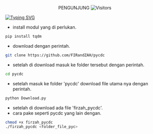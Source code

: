 
<p align="center"> 
 PENGUNJUNG 

 <img src="https://profile-counter.glitch.me/FIRandZAH/count.svg" alt="Visitors">
</p>

[![Typing SVG](https://readme-typing-svg.demolab.com?font=Fira+Code&pause=1000&color=00FF00&background=31FF9400&width=435&lines=Pycdc+converter+pyc+to+python)](https://git.io/typing-svg)

- install modul yang di perlukan.

```sh
pip install tqdm
```
- download dengan perintah.
```sh
git clone https://github.com/FIRandZAH/pycdc
```
- setelah di download masuk ke folder tersebut dengan perintah.
```sh
cd pycdc
```
- setelah masuk ke folder 'pycdc' download file utama nya dengan perintah.
```sh
python Download.py
```
- setelah di download ada file 'firzah_pycdc'.
- cara pake seperti pycdc yang lain dengan.
```sh
chmod +x firzah_pycdc
./firzah_pycdc <folder_file_pyc>
```
